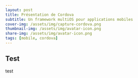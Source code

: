 ```yaml
---
layout: post
title: Présentation de Cordova
subtitle: Un framework multiOS pour applications mobiles 
cover-img: /assets/img/capture-cordova.png
thumbnail-img: /assets/img/avatar-icon.png
share-img: /assets/img/avatar-icon.png
tags: [mobile, cordova]
---
```


## Test

test